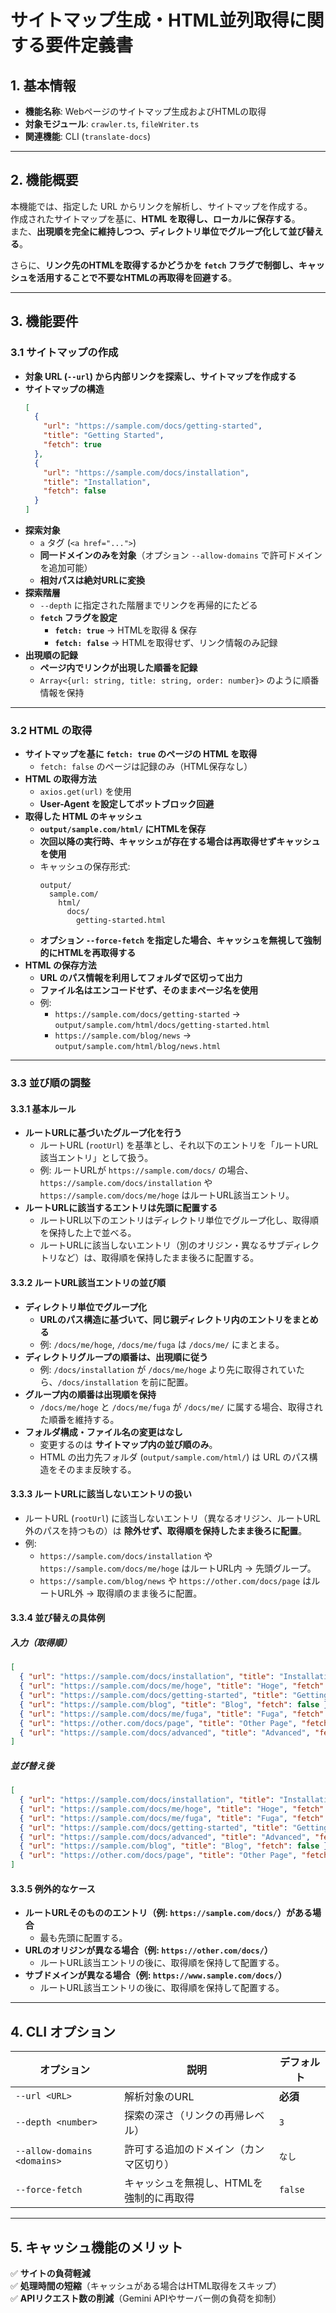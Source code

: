# **サイトマップ生成・HTML並列取得に関する要件定義書**

## **1. 基本情報**
- **機能名称**: Webページのサイトマップ生成およびHTMLの取得
- **対象モジュール**: `crawler.ts`, `fileWriter.ts`
- **関連機能**: CLI (`translate-docs`)

---

## **2. 機能概要**
本機能では、指定した URL からリンクを解析し、サイトマップを作成する。  
作成されたサイトマップを基に、**HTML を取得し、ローカルに保存する**。  
また、**出現順を完全に維持しつつ、ディレクトリ単位でグループ化して並び替える**。  

さらに、**リンク先のHTMLを取得するかどうかを `fetch` フラグで制御し、キャッシュを活用することで不要なHTMLの再取得を回避する**。

---

## **3. 機能要件**
### **3.1 サイトマップの作成**
- **対象 URL (`--url`) から内部リンクを探索し、サイトマップを作成する**
- **サイトマップの構造**
    ```json
    [
      {
        "url": "https://sample.com/docs/getting-started",
        "title": "Getting Started",
        "fetch": true
      },
      {
        "url": "https://sample.com/docs/installation",
        "title": "Installation",
        "fetch": false
      }
    ]
    ```
- **探索対象**
  - `a` タグ (`<a href="...">`)
  - **同一ドメインのみを対象**（オプション `--allow-domains` で許可ドメインを追加可能）
  - **相対パスは絶対URLに変換**
- **探索階層**
  - `--depth` に指定された階層までリンクを再帰的にたどる
  - **`fetch` フラグを設定**
    - **`fetch: true`** → HTMLを取得 & 保存
    - **`fetch: false`** → HTMLを取得せず、リンク情報のみ記録
- **出現順の記録**
  - **ページ内でリンクが出現した順番を記録**
  - `Array<{url: string, title: string, order: number}>` のように順番情報を保持

---

### **3.2 HTML の取得**
- **サイトマップを基に `fetch: true` のページの HTML を取得**
  - `fetch: false` のページは記録のみ（HTML保存なし）
- **HTML の取得方法**
  - `axios.get(url)` を使用
  - **User-Agent を設定してボットブロック回避**
- **取得した HTML のキャッシュ**
  - **`output/sample.com/html/` にHTMLを保存**
  - **次回以降の実行時、キャッシュが存在する場合は再取得せずキャッシュを使用**
  - キャッシュの保存形式:
    ```
    output/
      sample.com/
        html/
          docs/
            getting-started.html
    ```
  - **オプション `--force-fetch` を指定した場合、キャッシュを無視して強制的にHTMLを再取得する**
- **HTML の保存方法**
  - **URL のパス情報を利用してフォルダで区切って出力**
  - **ファイル名はエンコードせず、そのままページ名を使用**
  - 例:
    - `https://sample.com/docs/getting-started` → `output/sample.com/html/docs/getting-started.html`
    - `https://sample.com/blog/news` → `output/sample.com/html/blog/news.html`

---

### **3.3 並び順の調整**

#### **3.3.1 基本ルール**
- **ルートURLに基づいたグループ化を行う**
  - ルートURL (`rootUrl`) を基準とし、それ以下のエントリを「ルートURL該当エントリ」として扱う。
  - 例: ルートURLが `https://sample.com/docs/` の場合、`https://sample.com/docs/installation` や `https://sample.com/docs/me/hoge` はルートURL該当エントリ。
- **ルートURLに該当するエントリは先頭に配置する**
  - ルートURL以下のエントリはディレクトリ単位でグループ化し、取得順を保持した上で並べる。
  - ルートURLに該当しないエントリ（別のオリジン・異なるサブディレクトリなど）は、取得順を保持したまま後ろに配置する。

#### **3.3.2 ルートURL該当エントリの並び順**
- **ディレクトリ単位でグループ化**
  - **URLのパス構造に基づいて、同じ親ディレクトリ内のエントリをまとめる**
  - 例: `/docs/me/hoge`, `/docs/me/fuga` は `/docs/me/` にまとまる。
- **ディレクトリグループの順番は、出現順に従う**
  - 例: `/docs/installation` が `/docs/me/hoge` より先に取得されていたら、`/docs/installation` を前に配置。
- **グループ内の順番は出現順を保持**
  - `/docs/me/hoge` と `/docs/me/fuga` が `/docs/me/` に属する場合、取得された順番を維持する。
- **フォルダ構成・ファイル名の変更はなし**
  - 変更するのは **サイトマップ内の並び順のみ**。
  - HTML の出力先フォルダ (`output/sample.com/html/`) は URL のパス構造をそのまま反映する。

#### **3.3.3 ルートURLに該当しないエントリの扱い**
- ルートURL (`rootUrl`) に該当しないエントリ（異なるオリジン、ルートURL外のパスを持つもの）は **除外せず、取得順を保持したまま後ろに配置**。
- 例:
  - `https://sample.com/docs/installation` や `https://sample.com/docs/me/hoge` はルートURL内 → 先頭グループ。
  - `https://sample.com/blog/news` や `https://other.com/docs/page` はルートURL外 → 取得順のまま後ろに配置。

#### **3.3.4 並び替えの具体例**

##### **入力（取得順）**
```json
[
  { "url": "https://sample.com/docs/installation", "title": "Installation", "fetch": true },
  { "url": "https://sample.com/docs/me/hoge", "title": "Hoge", "fetch": true },
  { "url": "https://sample.com/docs/getting-started", "title": "Getting Started", "fetch": true },
  { "url": "https://sample.com/blog", "title": "Blog", "fetch": false },
  { "url": "https://sample.com/docs/me/fuga", "title": "Fuga", "fetch": true },
  { "url": "https://other.com/docs/page", "title": "Other Page", "fetch": false },
  { "url": "https://sample.com/docs/advanced", "title": "Advanced", "fetch": false }
]
```

##### **並び替え後**
```json
[
  { "url": "https://sample.com/docs/installation", "title": "Installation", "fetch": true },
  { "url": "https://sample.com/docs/me/hoge", "title": "Hoge", "fetch": true },
  { "url": "https://sample.com/docs/me/fuga", "title": "Fuga", "fetch": true },
  { "url": "https://sample.com/docs/getting-started", "title": "Getting Started", "fetch": true },
  { "url": "https://sample.com/docs/advanced", "title": "Advanced", "fetch": false },
  { "url": "https://sample.com/blog", "title": "Blog", "fetch": false },
  { "url": "https://other.com/docs/page", "title": "Other Page", "fetch": false }
]
```

#### **3.3.5 例外的なケース**
- **ルートURLそのもののエントリ（例: `https://sample.com/docs/`）がある場合**
  - 最も先頭に配置する。
- **URLのオリジンが異なる場合（例: `https://other.com/docs/`）**
  - ルートURL該当エントリの後に、取得順を保持して配置する。
- **サブドメインが異なる場合（例: `https://www.sample.com/docs/`）**
  - ルートURL該当エントリの後に、取得順を保持して配置する。


---

## **4. CLI オプション**
| オプション | 説明 | デフォルト |
|---|---|---|
| `--url <URL>` | 解析対象のURL | **必須** |
| `--depth <number>` | 探索の深さ（リンクの再帰レベル） | `3` |
| `--allow-domains <domains>` | 許可する追加のドメイン（カンマ区切り） | `なし` |
| `--force-fetch` | キャッシュを無視し、HTMLを強制的に再取得 | `false` |

---

## **5. キャッシュ機能のメリット**
✅ **サイトの負荷軽減**  
✅ **処理時間の短縮**（キャッシュがある場合はHTML取得をスキップ）  
✅ **APIリクエスト数の削減**（Gemini APIやサーバー側の負荷を抑制）
